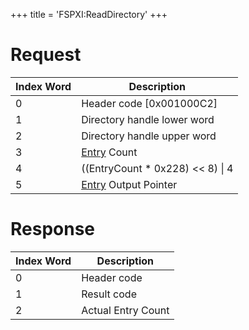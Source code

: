 +++
title = 'FSPXI:ReadDirectory'
+++

# Request

| Index Word | Description                                                           |
|------------|-----------------------------------------------------------------------|
| 0          | Header code \[0x001000C2\]                                            |
| 1          | Directory handle lower word                                           |
| 2          | Directory handle upper word                                           |
| 3          | [Entry](Filesystem_services#directoryentry "wikilink") Count          |
| 4          | ((EntryCount \* 0x228) \<\< 8) \| 4                                   |
| 5          | [Entry](Filesystem_services#directoryentry "wikilink") Output Pointer |

# Response

| Index Word | Description        |
|------------|--------------------|
| 0          | Header code        |
| 1          | Result code        |
| 2          | Actual Entry Count |
